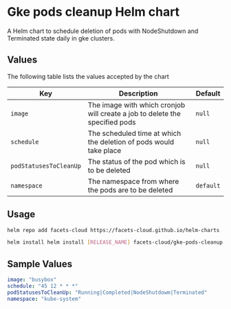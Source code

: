 # Gke pods cleanup Helm chart

A Helm chart to schedule deletion of pods with NodeShutdown and Terminated state daily in gke clusters.

## Values

The following table lists the values accepted by the chart

| Key                | Description                                                                                                                           | Default               |
|--------------------|---------------------------------------------------------------------------------------------------------------------------------------| --------------------- |
| `image` | The image with which cronjob will create a job to delete the specified pods | `null` |
| `schedule` | The scheduled time at which the deletion of pods would take place | `null` |
| `podStatusesToCleanUp` | The status of the pod which is to be deleted | `null` |
| `namespace` | The namespace from where the pods are to be deleted | `default` |

## Usage

```bash
helm repo add facets-cloud https://facets-cloud.github.io/helm-charts

helm install helm install [RELEASE_NAME] facets-cloud/gke-pods-cleanup -f gke-pods-cleanup/values.yaml
```

## Sample Values
```yaml
image: "busybox"
schedule: "45 12 * * *"
podStatusesToCleanUp: "Running|Completed|NodeShutdowm|Terminated"
namespace: "kube-system"
```
